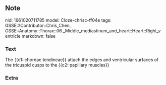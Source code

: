 ## Note
nid: 1661020711785
model: Cloze-chrisc-ff04e
tags: GSSE::!Contributor::Chris_Chen, GSSE::Anatomy::Thorax::06._Middle_mediastinum_and_heart::Heart::Right_ventricle
markdown: false

### Text
<div class='toggle'>
  The {{c1::chordae tendineae}} attach the edges and ventricular
  surfaces of the tricuspid cusps to the {{c2::papillary muscles}}
</div>

### Extra

